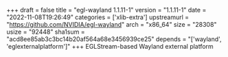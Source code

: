 +++
draft = false
title = "egl-wayland 1.1.11-1"
version = "1.1.11-1"
date = "2022-11-08T19:26:49"
categories = ['xlib-extra']
upstreamurl = "https://github.com/NVIDIA/egl-wayland"
arch = "x86_64"
size = "28308"
usize = "92448"
sha1sum = "acd8ee85ab3c3bc14b20af564a68e3456939ce25"
depends = "['wayland', 'eglexternalplatform']"
+++
EGLStream-based Wayland external platform